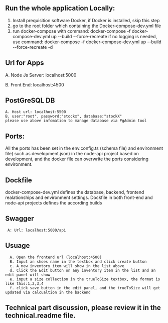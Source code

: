 ## Run the whole application Locally:
   1. Install prequisition software Docker, if Docker is installed, skip this step
   2. go to the root folder which containing the Docker-compose-dev.yml file
   3. run docker-compose with command: docker-compose -f docker-compose-dev.yml up --build --force-recreate
      if no logging is needed, use command: docker-compose -f docker-compose-dev.yml up --build --force-recreate -d
      
 ## Url for Apps
   A. Node Js Server: localhost:5000 
   
   B. Front End: localhost:4500
   
 ## PostGreSQL DB
    A. Host url: localhost:5500 
    B. user:"root", password:"stockx", database:"stockX"
    please use above infomation to manage database via PgAdmin tool
    
  ## Ports:
   All the ports has been set in the env.config.ts (schema file) and environment file( such as development.json) in the node-api project based on development, and the docker file can overwrite the ports considering environment.
   
   
  ## Dockfile
   docker-compose-dev.yml defines the database, backend, frontend realationships and environment settings. 
   Dockfile in both front-end and node-api projects defines the according builds
   
  ## Swagger
     A: Url: localhost:5000/api
   
  ## Usuage
      A. Open the frontend url (localhost:4500)
      B. Input an shoes name in the textbox and click create button
      c. A new inventory item will show in the list above
      d. Click the Edit button on any inventory item in the list and an edit panel will show
      e. input a size collection in the trueToSize textbox, the format is like this:1,2,3,4
      f. click save button in the edit panel, and the trueToSize will get updated via calcualtion in the backend
      
  ## Technical part discussion, please review it in the technical.readme file.
   
   
   
   
       
